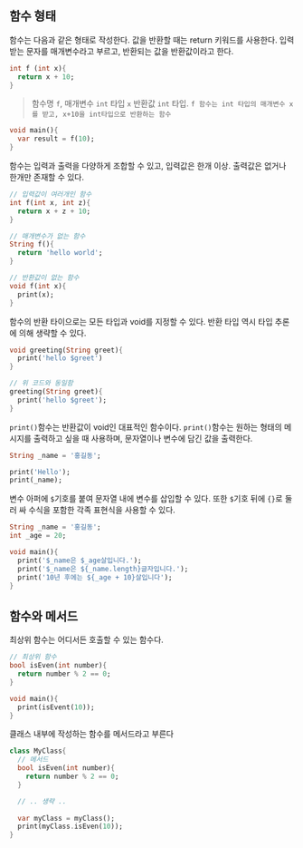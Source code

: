 ## 함수 형태

함수는 다음과 같은 형태로 작성한다. 값을 반환할 때는 return 키워드를 사용한다. 입력 받는 문자를 매개변수라고 부르고, 반환되는 값을 반환값이라고 한다.

```dart
int f (int x){
  return x + 10;
}
```

> 함수명 `f`, 매개변수 `int` 타입 `x` 반환값 `int` 타입. `f 함수는 int 타입의 매개변수 x를 받고, x+10을 int타입으로 반환하는 함수`

```dart
void main(){
  var result = f(10);
}
```



함수는 입력과 출력을 다양하게 조합할 수 있고, 입력값은 한개 이상. 출력값은 없거나 한개만 존재할 수 있다.

```dart
// 입력값이 여러개인 함수
int f(int x, int z){
  return x + z + 10;
}
```

```dart
// 매개변수가 없는 함수
String f(){
  return 'hello world';
}
```

```dart
// 반환값이 없는 함수
void f(int x){
  print(x);
}
```



함수의 반환 타이으로는 모든 타입과 void를 지정할 수 있다. 반환 타입 역시 타입 추론에 의해 생략할 수 있다.

```dart
void greeting(String greet){
  print('hello $greet')
}

// 위 코드와 동일함
greeting(String greet){
  print('hello $greet');
}
```



`print()`함수는 반환값이 void인 대표적인 함수이다. `print()`함수는 원하는 형태의 메시지를 출력하고 싶을 때 사용하며, 문자열이나 변수에 담긴 값을 출력한다.

```dart
String _name = '홍길동';

print('Hello');
print(_name);
```

변수 아퍼에 `$`기호를 붙여 문자열 내에 변수를 삽입할 수 있다. 또한 `$`기호 뒤에 `{}`로 둘러 싸 수식을 포함한 각족 표현식을 사용할 수 있다.

```dart
String _name = '홍길동';
int _age = 20;

void main(){
  print('$_name은 $_age살입니다.');
  print('$_name은 ${_name.length}글자입니다.');
  print('10년 후에는 ${_age + 10}살입니다');
}
```



## 함수와 메서드

최상위 함수는 어디서든 호출할 수 있는 함수다.

```dart
// 최상위 함수
bool isEven(int number){
  return number % 2 == 0;
}

void main(){
  print(isEvent(10));
}
```



클래스 내부에 작성하는 함수를 메서드라고 부른다

```dart
class MyClass{
  // 메서드
  bool isEven(int number){
    return number % 2 == 0;
  }

  // .. 생략 ..
  
  var myClass = myClass();
  print(myClass.isEven(10));
}
```



